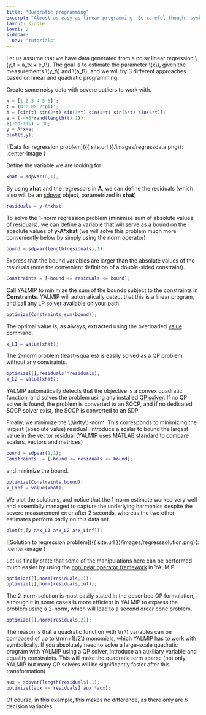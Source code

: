 ```yaml
---
title: "Quadratic programming"
excerpt: "Almost as easy as linear programming. Be careful though, symbolics might start to cause overhead."
layout: single
level: 2
sidebar:
  nav: "tutorials"
---
```


Let us assume that we have data generated from a noisy linear regression \\(y_t = a_tx + e_t\\). The goal is to estimate the parameter \\(x\\), given the measurements \\(y_t\\) and \\(a_t\\), and we will try 3 different approaches based on linear and quadratic programming.

Create some noisy data with severe outliers to work with.

````matlab
x = [1 2 3 4 5 6]';
t = (0:0.02:2*pi)';
A = [sin(t) sin(2*t) sin(3*t) sin(4*t) sin(5*t) sin(6*t)];
e = (-4+8*rand(length(t),1));
e(100:115) = 30;
y = A*x+e;
plot(t,y);
````

![Data for regression problem]({{ site.url }}/images/regressdata.png){: .center-image }

Define the variable we are looking for

````matlab
xhat = sdpvar(6,1);
````

By using **xhat** and the regressors in **A**, we can define the residuals (which also will be an [sdpvar](/yalmip/commands/sdpvar) object, parametrized in **xhat**)

````matlab
residuals = y-A*xhat;
````

To solve the 1-norm regression problem (minimize sum of absolute values of residuals), we can define a variable that will serve as a bound on the absolute values of **y-A*xhat** (we will solve this problem much more conveniently below by simply using the norm operator)

````matlab
bound = sdpvar(length(residuals),1);
````

Express that the bound variables are larger than the absolute values of the residuals (note the convenient definition of a double-sided constraint).

````matlab
Constraints = [-bound <= residuals <= bound];
````

Call YALMIP to minimize the sum of the bounds subject to the constraints in **Constraints**. YALMIP will automatically detect that this is a linear program, and call any [LP solver](/yalmip/solvers) available on your path.

````matlab
optimize(Constraints,sum(bound));
````  

The optimal value is, as always, extracted using the overloaded [value](/yalmip/commands/value) command.

````matlab
x_L1 = value(xhat);
````  

The 2-norm problem (least-squares) is easily solved as a QP problem without any constraints.

````matlab
optimize([],residuals'*residuals);
x_L2 = value(xhat);
````

YALMIP automatically detects that the objective is a convex quadratic function, and solves the problem using any installed [QP solver](/yalmip/solvers). If no QP solver is found, the problem is converted to an SOCP, and if no dedicated SOCP solver exist, the SOCP is converted to an SDP.

Finally, we minimize the \\(\infty\\)-norm. This corresponds to minimizing the largest (absolute value) residual. Introduce a scalar to bound the largest value in the vector residual (YALMIP uses MATLAB standard to compare scalars, vectors and matrices)

````matlab
bound = sdpvar(1,1);
Constraints  = [-bound <= residuals <= bound];
````  

and minimize the bound.

````matlab
optimize(Constraints,bound);
x_Linf = value(xhat);
````

We plot the solutions, and notice that the 1-norm estimate worked very well and essentially managed to capture the underlying harmonics despite the severe measurement error after 2 seconds, whereas the two other estimates perform badly on this data set.

````matlab
plot(t,[y a*x_L1 a*x_L2 a*x_Linf]);
````

![Solution to regression problem]({{ site.url }}/images/regresssolution.png){: .center-image }

Let us finally state that some of the manipulations here can be performed much easier by using the [nonlinear operator framework](/yalmip/tutorials/nonlinearoperator) in YALMIP.

````matlab
optimize([],norm(residuals,1));
optimize([],norm(residuals,inf));
````

The 2-norm solution is most easily stated in the described QP formulation, although it in some cases is more efficient in YALMIP to express the problem using a 2-norm, which will lead to a second order cone problem.

````matlab
optimize([],norm(residuals,2));
````

The reason is that a quadratic function with \\(n\\) variables can be composed of up to \\(n(n+1)/2\\) monomials, which YALMIP has to work with symbolically. If you absolutely need to solve a large-scale quadratic program with YALMIP using a QP solver, introduce an auxiliary variable and equality constraints. This will make the quadratic term sparse (not only YALMIP but many QP solvers will be significantly faster after this transformation)

````matlab
aux = sdpvar(length(residuals),1);
optimize([aux == residuals],aux'*aux);
````

Of course, in this example, this makes no difference, as there only are 6 decision variables.
